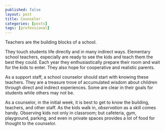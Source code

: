 ```yaml
---
published: false
layout: post
title: Counselor
categories: [posts]
tags: [professional]
---
```


Teachers are the building blocks of a school.

They touch students life directly and in many indirect ways. Elementary school teachers, especially are ready to see the kids and teach them the best they could. Each year they enthusiastically prepare their room and wait for the kids to enter. They also hope for cooperative and realistic parents.

As a support staff, a school counselor should start with knowing these teachers. They are a treasure trove of accumulated wisdom about children through direct and indirect experiences. Some are clear in their goals for students while others may not be.

As a counselor, in the initial week, it is best to get to know the building, teachers, and other staff. As the kids walk in, _observation_ as a skill comes handy. Observing kids not only in classroom; but cafeteria, gym, playground, parking, and even in private spaces provides a lot of food for thought to the counselor.

